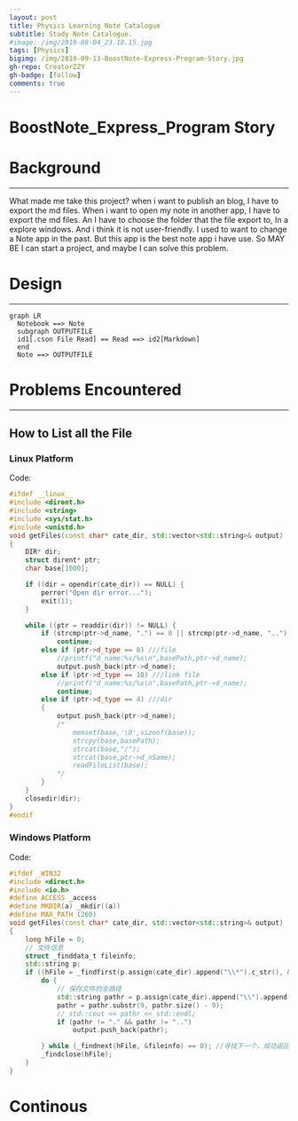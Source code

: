 ```yaml
---
layout: post
title: Physics Learning Note Catalogue
subtitle: Study Note Catalogue.
#image: /img/2019-08-04_23.18.15.jpg
tags: [Physics]
bigimg: /img/2019-09-13-BoostNote-Express-Program-Story.jpg
gh-repo: CreatorZZY
gh-badge: [follow]
comments: true
---
```


BoostNote_Express_Program Story
===
# Background
***
What made me take this project?
when i want to publish an blog, I have to export the md files.
When i want to open my note in another app, I have to export the md files.
An I have to choose the folder that the file export to, In a explore windows. And i think it is not user-friendly.
I used to want to change a Note app in the past. But this app is the best note app i have use.
So MAY BE I can start a project, and maybe I can solve this problem.

# Design
***
```mermaid
graph LR
  Notebook ==> Note
  subgraph OUTPUTFILE
  id1[.cson File Read] == Read ==> id2[Markdown]
  end
  Note ==> OUTPUTFILE
```

# Problems Encountered
***
## How to List all the File
### Linux Platform
Code:
```cpp
#ifdef __linux__
#include <dirent.h>
#include <string>
#include <sys/stat.h>
#include <unistd.h>
void getFiles(const char* cate_dir, std::vector<std::string>& output)
{
    DIR* dir;
    struct dirent* ptr;
    char base[1000];

    if ((dir = opendir(cate_dir)) == NULL) {
        perror("Open dir error...");
        exit(1);
    }

    while ((ptr = readdir(dir)) != NULL) {
        if (strcmp(ptr->d_name, ".") == 0 || strcmp(ptr->d_name, "..") == 0) ///current dir OR parrent dir
            continue;
        else if (ptr->d_type == 8) ///file
            //printf("d_name:%s/%s\n",basePath,ptr->d_name);
            output.push_back(ptr->d_name);
        else if (ptr->d_type == 10) ///link file
            //printf("d_name:%s/%s\n",basePath,ptr->d_name);
            continue;
        else if (ptr->d_type == 4) ///dir
        {
            output.push_back(ptr->d_name);
            /*
		        memset(base,'\0',sizeof(base));
		        strcpy(base,basePath);
		        strcat(base,"/");
		        strcat(base,ptr->d_nSame);
		        readFileList(base);
			*/
        }
    }
    closedir(dir);
}
#endif
```

### Windows Platform
Code:
```cpp
#ifdef _WIN32
#include <direct.h>
#include <io.h>
#define ACCESS _access
#define MKDIR(a) _mkdir((a))
#define MAX_PATH (260)
void getFiles(const char* cate_dir, std::vector<std::string>& output)
{
    long hFile = 0;
    // 文件信息
    struct _finddata_t fileinfo;
    std::string p;
    if ((hFile = _findfirst(p.assign(cate_dir).append("\\*").c_str(), &fileinfo)) != -1) {
        do {
            // 保存文件的全路径
            std::string pathr = p.assign(cate_dir).append("\\").append(fileinfo.name);
            pathr = pathr.substr(9, pathr.size() - 9);
            // std::cout << pathr << std::endl;
            if (pathr != "." && pathr != "..")
                output.push_back(pathr);

        } while (_findnext(hFile, &fileinfo) == 0); //寻找下一个，成功返回0，否则-1
        _findclose(hFile);
    }
}
```
# Continous